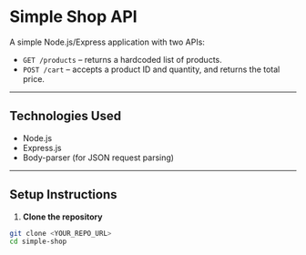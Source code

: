 # Simple Shop API

A simple Node.js/Express application with two APIs:  
- `GET /products` – returns a hardcoded list of products.  
- `POST /cart` – accepts a product ID and quantity, and returns the total price.

---

## Technologies Used

- Node.js  
- Express.js  
- Body-parser (for JSON request parsing)

---

## Setup Instructions

1. **Clone the repository**  
```bash
git clone <YOUR_REPO_URL>
cd simple-shop

